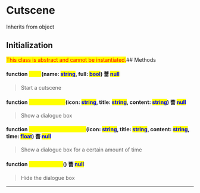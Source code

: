 # Cutscene
Inherits from object
## Initialization
<mark style="color:red;">This class is abstract and cannot be instantiated.</mark>## Methods
#### function <mark style="color:yellow;">Start</mark>(name: <mark style="color:blue;">string</mark>, full: <mark style="color:blue;">bool</mark>) 薔 <mark style="color:blue;">null</mark>
> Start a cutscene

#### function <mark style="color:yellow;">ShowDialogue</mark>(icon: <mark style="color:blue;">string</mark>, title: <mark style="color:blue;">string</mark>, content: <mark style="color:blue;">string</mark>) 薔 <mark style="color:blue;">null</mark>
> Show a dialogue box

#### function <mark style="color:yellow;">ShowDialogueForTime</mark>(icon: <mark style="color:blue;">string</mark>, title: <mark style="color:blue;">string</mark>, content: <mark style="color:blue;">string</mark>, time: <mark style="color:blue;">float</mark>) 薔 <mark style="color:blue;">null</mark>
> Show a dialogue box for a certain amount of time

#### function <mark style="color:yellow;">HideDialogue</mark>() 薔 <mark style="color:blue;">null</mark>
> Hide the dialogue box


---

